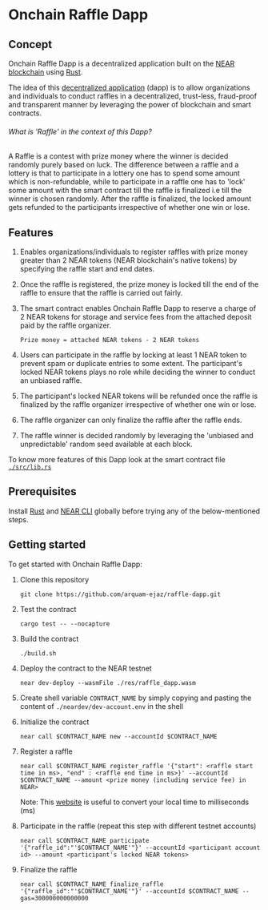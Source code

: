 # Onchain Raffle Dapp

## Concept

Onchain Raffle Dapp is a decentralized application built on the [NEAR blockchain](https://near.org/) using [Rust](https://www.rust-lang.org/).

The idea of this [decentralized application](https://en.wikipedia.org/wiki/Decentralized_application) (dapp) is to allow organizations and individuals to conduct raffles in a decentralized, trust-less, fraud-proof and transparent manner by leveraging the power of blockchain and smart contracts.

###### What is 'Raffle' in the context of this Dapp?

A Raffle is a contest with prize money where the winner is decided randomly purely based on luck.
The difference between a raffle and a lottery is that to participate in a lottery one has to spend some amount which is non-refundable, while to participate in a raffle one has to 'lock' some amount with the smart contract till the raffle is finalized i.e till the winner is chosen randomly. After the raffle is finalized, the locked amount gets refunded to the participants irrespective of whether one win or lose.

## Features

1. Enables organizations/individuals to register raffles with prize money greater than 2 NEAR tokens (NEAR blockchain's native tokens) by specifying the raffle start and end dates.

2. Once the raffle is registered, the prize money is locked till the end of the raffle to ensure that the raffle is carried out fairly.

3. The smart contract enables Onchain Raffle Dapp to reserve a charge of 2 NEAR tokens for storage and service fees from the attached deposit paid by the raffle organizer.
   
   `Prize money = attached NEAR tokens - 2 NEAR tokens`

4. Users can participate in the raffle by locking at least 1 NEAR token to prevent spam or duplicate entries to some extent. The participant's locked NEAR tokens plays no role while deciding the winner to conduct an unbiased raffle.

5. The participant's locked NEAR tokens will be refunded once the raffle is finalized by the raffle organizer irrespective of whether one win or lose.

6. The raffle organizer can only finalize the raffle after the raffle ends.

7. The raffle winner is decided randomly by leveraging the 'unbiased and unpredictable' random seed available at each block.

To know more features of this Dapp look at the smart contract file [`./src/lib.rs`](https://github.com/arquam-ejaz/raffle-dapp/blob/master/src/lib.rs)

<!-- ## Live Code Review

https://user-images.githubusercontent.com/48132159/156529950-64b71462-6e70-49c8-9703-11caf0b452bb.mp4

## Dapp Demo

https://user-images.githubusercontent.com/48132159/156530459-661f0982-3389-4a99-9b0c-722ec642d679.mp4 -->

## Prerequisites

Install [Rust](https://rustup.rs/) and [NEAR CLI](https://docs.near.org/docs/tools/near-cli#setup) globally before trying any of the below-mentioned steps.


## Getting started

To get started with Onchain Raffle Dapp:

1. Clone this repository

    `git clone https://github.com/arquam-ejaz/raffle-dapp.git`

2. Test the contract 

    `cargo test -- --nocapture`

3. Build the contract
        
    `./build.sh`

4. Deploy the contract to the NEAR testnet

    `near dev-deploy --wasmFile ./res/raffle_dapp.wasm`

5. Create shell variable `CONTRACT_NAME` by simply copying and pasting the content of `./neardev/dev-account.env` in the shell

7. Initialize the contract

    `near call $CONTRACT_NAME new --accountId $CONTRACT_NAME`

8. Register a raffle

    `near call $CONTRACT_NAME register_raffle '{"start": <raffle start time in ms>, "end" : <raffle end time in ms>}' --accountId $CONTRACT_NAME --amount <prize money (including service fee) in NEAR>`

    Note: This [website](https://currentmillis.com/) is useful to convert your local time to milliseconds (ms)

9. Participate in the raffle (repeat this step with different testnet accounts)

    `near call $CONTRACT_NAME participate '{"raffle_id":"'$CONTRACT_NAME'"}' --accountId <participant account id> --amount <participant's locked NEAR tokens>`

10. Finalize the raffle

    `near call $CONTRACT_NAME finalize_raffle '{"raffle_id":"'$CONTRACT_NAME'"}' --accountId $CONTRACT_NAME --gas=300000000000000`
